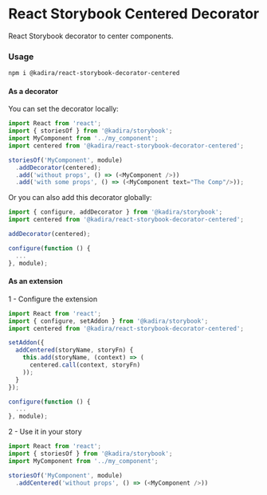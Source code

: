 # React Storybook Centered Decorator

React Storybook decorator to center components.

### Usage

```sh
npm i @kadira/react-storybook-decorator-centered
```

#### As a decorator
You can set the decorator locally:

```js
import React from 'react';
import { storiesOf } from '@kadira/storybook';
import MyComponent from '../my_component';
import centered from '@kadira/react-storybook-decorator-centered';

storiesOf('MyComponent', module)
  .addDecorator(centered);
  .add('without props', () => (<MyComponent />))
  .add('with some props', () => (<MyComponent text="The Comp"/>));
```

Or you can also add this decorator globally:

```js
import { configure, addDecorator } from '@kadira/storybook';
import centered from '@kadira/react-storybook-decorator-centered';

addDecorator(centered);

configure(function () {
  ...
}, module);
```

#### As an extension
1 - Configure the extension

```js
import React from 'react';
import { configure, setAddon } from '@kadira/storybook';
import centered from '@kadira/react-storybook-decorator-centered';

setAddon({
  addCentered(storyName, storyFn) {
    this.add(storyName, (context) => (
      centered.call(context, storyFn)
    ));
  }
});

configure(function () {
  ...
}, module);
```

2 - Use it in your story

```js
import React from 'react';
import { storiesOf } from '@kadira/storybook';
import MyComponent from '../my_component';

storiesOf('MyComponent', module)
  .addCentered('without props', () => (<MyComponent />))
```

